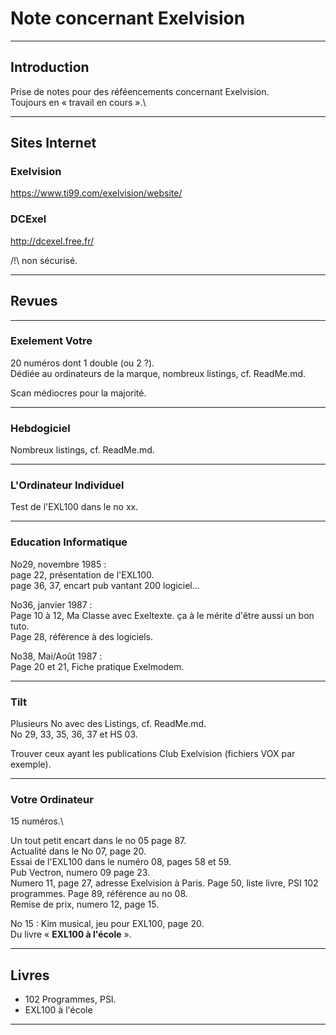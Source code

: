 # Note concernant Exelvision

___
## Introduction

Prise de notes pour des réféencements concernant Exelvision.\
Toujours en « travail en cours ».\


___
## Sites Internet

### Exelvision

https://www.ti99.com/exelvision/website/

### DCExel

http://dcexel.free.fr/

/!\ non sécurisé.

___
## Revues

___
### Exelement Votre

20 numéros dont 1 double (ou 2 ?).\
Dédiée au ordinateurs de la marque, nombreux listings, cf. ReadMe.md.

Scan médiocres pour la majorité.

___
### Hebdogiciel

Nombreux listings, cf. ReadMe.md.


___
### L'Ordinateur Individuel

Test de l'EXL100 dans le no xx.

___
### Education Informatique

No29, novembre 1985 :\
page 22, présentation de l'EXL100.\
page 36, 37, encart pub vantant 200 logiciel...

No36, janvier 1987 :\
Page 10 à 12, Ma Classe avec Exeltexte. ça à le mérite d'être aussi un bon tuto.\
Page 28, référence à des logiciels.

No38, Mai/Août 1987 :\
Page 20 et 21, Fiche pratique Exelmodem.

___
### Tilt

Plusieurs No avec des Listings, cf. ReadMe.md.\
No 29, 33, 35, 36, 37 et HS 03.

Trouver ceux ayant les publications Club Exelvision (fichiers VOX par exemple).

___
### Votre Ordinateur

15 numéros.\

Un tout petit encart dans le no 05 page 87.\
Actualité dans le No 07, page 20.\
Essai de l'EXL100 dans le numéro 08, pages 58 et 59. \
Pub Vectron, numero 09 page 23.\
Numero 11, page 27, adresse Exelvision à Paris. Page 50, liste livre, PSI 102 programmes. Page 89, référence au no 08.\
Remise de prix, numero 12, page 15.

No 15 : Kim musical, jeu pour EXL100, page 20.\
Du livre « **EXL100 à l'école** ».

___
## Livres

- 102 Programmes, PSI.
- EXL100 à l'école


___
